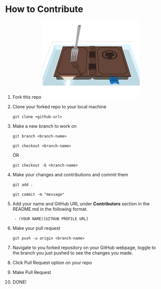 # How to Contribute
1. Fork this repo
    ![forking repo gif](./forking-repo.gif)

2. Clone your forked repo to your local machine

    `git clone <github-url>`

3. Make a new branch to work on
   
   `git branch <branch-name>`

   `git checkout <branch-name>`
   
   OR

    `git checkout -b <branch-name>`

4. Make your changes and contributions and commit them

   `git add .`

   `git commit -m "message"`

5. Add your name and GitHub URL under **Contributors** section in the README.md in the following format.

```
    - (YOUR NAME)[GITHUB PROFILE URL]
```

6. Make your pull request

    `git push -u origin <branch-name>`

7. Navigate to you forked repository on your GitHub webpage, toggle to the branch you just pushed to see the changes you made.
   
8. Click Pull Request option on your repo

9.  Make Pull Request

10. DONE!
